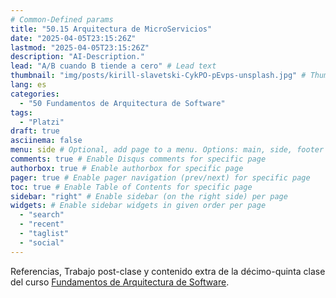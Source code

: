 ```yaml
---
# Common-Defined params
title: "50.15 Arquitectura de MicroServicios"
date: "2025-04-05T23:15:26Z"
lastmod: "2025-04-05T23:15:26Z"
description: "AI-Description."
lead: "A/B cuando B tiende a cero" # Lead text
thumbnail: "img/posts/kirill-slavetski-CykPO-pEvps-unsplash.jpg" # Thumbnail image
lang: es
categories:
  - "50 Fundamentos de Arquitectura de Software"
tags:
  - "Platzi"
draft: true
asciinema: false
menu: side # Optional, add page to a menu. Options: main, side, footer
comments: true # Enable Disqus comments for specific page
authorbox: true # Enable authorbox for specific page
pager: true # Enable pager navigation (prev/next) for specific page
toc: true # Enable Table of Contents for specific page
sidebar: "right" # Enable sidebar (on the right side) per page
widgets: # Enable sidebar widgets in given order per page
  - "search"
  - "recent"
  - "taglist"
  - "social"
---
```


Referencias, Trabajo post-clase y contenido extra de la décimo-quinta clase del curso [Fundamentos de Arquitectura de Software](https://platzi.com/). 

<!--more-->

